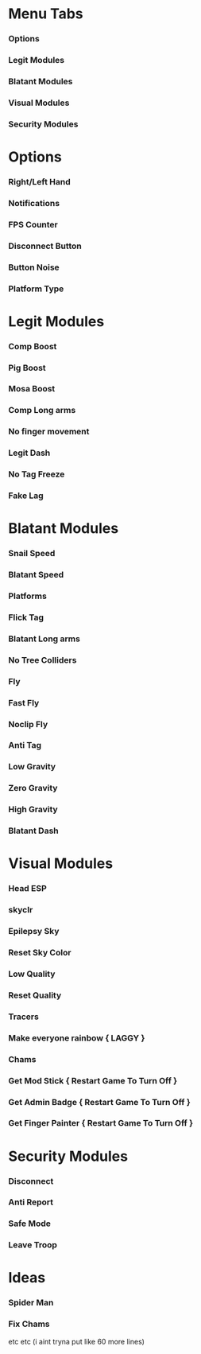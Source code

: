 # Menu Tabs
### Options
### Legit Modules
### Blatant Modules
### Visual Modules
### Security Modules

# Options
### Right/Left Hand
### Notifications
### FPS Counter
### Disconnect Button
### Button Noise
### Platform Type


# Legit Modules
### Comp Boost
### Pig Boost
### Mosa Boost
### Comp Long arms
### No finger movement
### Legit Dash
### No Tag Freeze
### Fake Lag

# Blatant Modules
### Snail Speed
### Blatant Speed
### Platforms
### Flick Tag
### Blatant Long arms
### No Tree Colliders
### Fly
### Fast Fly
### Noclip Fly
### Anti Tag
### Low Gravity
### Zero Gravity
### High Gravity
### Blatant Dash

# Visual Modules
### Head ESP
### skyclr
### Epilepsy Sky
### Reset Sky Color
### Low Quality
### Reset Quality
### Tracers
### Make everyone rainbow { LAGGY }
### Chams
### Get Mod Stick { Restart Game To Turn Off }
### Get Admin Badge { Restart Game To Turn Off }
### Get Finger Painter { Restart Game To Turn Off }

# Security Modules
### Disconnect
### Anti Report
### Safe Mode
### Leave Troop

# Ideas
### Spider Man
### Fix Chams
etc etc (i aint tryna put like 60 more lines)
